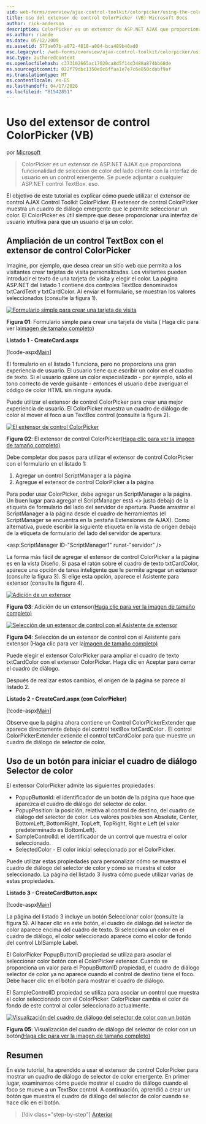 ```yaml
---
uid: web-forms/overview/ajax-control-toolkit/colorpicker/using-the-colorpicker-control-extender-vb
title: Uso del extensor de control ColorPicker (VB) Microsoft Docs
author: rick-anderson
description: ColorPicker es un extensor de ASP.NET AJAX que proporciona funcionalidad de selección de color del lado cliente con la interfaz de usuario en un control emergente. Se puede acoplar a cualquier ASP.NET...
ms.author: riande
ms.date: 05/12/2009
ms.assetid: 577ae07b-a872-4818-a804-bca489b40ad0
msc.legacyurl: /web-forms/overview/ajax-control-toolkit/colorpicker/using-the-colorpicker-control-extender-vb
msc.type: authoredcontent
ms.openlocfilehash: c373102665ac17020ca8d5f14d3488a874bb68de
ms.sourcegitcommit: 022f79dbc1350e0c6ffaa1e7e7c6e850cdabf9af
ms.translationtype: MT
ms.contentlocale: es-ES
ms.lasthandoff: 04/17/2020
ms.locfileid: "81542851"
---
```

# <a name="using-the-colorpicker-control-extender-vb"></a>Uso del extensor de control ColorPicker (VB)

por [Microsoft](https://github.com/microsoft)

> ColorPicker es un extensor de ASP.NET AJAX que proporciona funcionalidad de selección de color del lado cliente con la interfaz de usuario en un control emergente. Se puede adjuntar a cualquier ASP.NET control TextBox. eso.

El objetivo de este tutorial es explicar cómo puede utilizar el extensor de control AJAX Control Toolkit ColorPicker. El extensor de control ColorPicker muestra un cuadro de diálogo emergente que le permite seleccionar un color. El ColorPicker es útil siempre que desee proporcionar una interfaz de usuario intuitiva para que un usuario elija un color.

## <a name="extending-a-textbox-control-with-the-colorpicker-control-extender"></a>Ampliación de un control TextBox con el extensor de control ColorPicker

Imagine, por ejemplo, que desea crear un sitio web que permita a los visitantes crear tarjetas de visita personalizadas. Los visitantes pueden introducir el texto de una tarjeta de visita y elegir el color. La página ASP.NET del listado 1 contiene dos controles TextBox denominados txtCardText y txtCardColor. Al enviar el formulario, se muestran los valores seleccionados (consulte la figura 1).

[![Formulario simple para crear una tarjeta de visita](using-the-colorpicker-control-extender-vb/_static/image1.jpg)](using-the-colorpicker-control-extender-vb/_static/image1.png)

**Figura 01**: Formulario simple para crear una tarjeta de visita ( Haga clic para ver la[imagen de tamaño completo](using-the-colorpicker-control-extender-vb/_static/image2.png))

**Listado 1 - CreateCard.aspx**

[!code-aspx[Main](using-the-colorpicker-control-extender-vb/samples/sample1.aspx)]

El formulario en el listado 1 funciona, pero no proporciona una gran experiencia de usuario. El usuario tiene que escribir un color en el cuadro de texto. Si el usuario quiere un color especializado - por ejemplo, sólo el tono correcto de verde guisante - entonces el usuario debe averiguar el código de color HTML sin ninguna ayuda.

Puede utilizar el extensor de control ColorPicker para crear una mejor experiencia de usuario. El ColorPicker muestra un cuadro de diálogo de color al mover el foco a un TextBox control (consulte la figura 2).

[![El extensor de control ColorPicker](using-the-colorpicker-control-extender-vb/_static/image2.jpg)](using-the-colorpicker-control-extender-vb/_static/image3.png)

**Figura 02**: El extensor de control ColorPicker[(Haga clic para ver la imagen de tamaño completo)](using-the-colorpicker-control-extender-vb/_static/image4.png)

Debe completar dos pasos para utilizar el extensor de control ColorPicker con el formulario en el listado 1:

1. Agregar un control ScriptManager a la página
2. Agregue el extensor de control ColorPicker a la página

Para poder usar ColorPicker, debe agregar un ScriptManager a la página. Un buen lugar para agregar el ScriptManager está &lt;&gt; justo debajo de la etiqueta de formulario del lado del servidor de apertura. Puede arrastrar el ScriptManager a la página desde el cuadro de herramientas (el ScriptManager se encuentra en la pestaña Extensiones de AJAX). Como alternativa, puede escribir la siguiente etiqueta en la vista de origen debajo de la etiqueta de formulario del lado del servidor de apertura:

&lt;asp:ScriptManager ID-"ScriptManager1" runat-"servidor" /&gt;

La forma más fácil de agregar el extensor de control ColorPicker a la página es en la vista Diseño. Si pasa el ratón sobre el cuadro de texto txtCardColor, aparece una opción de tarea inteligente que le permite agregar un extensor (consulte la figura 3). Si elige esta opción, aparece el Asistente para extensor (consulte la figura 4).

[![Adición de un extensor](using-the-colorpicker-control-extender-vb/_static/image3.jpg)](using-the-colorpicker-control-extender-vb/_static/image5.png)

**Figura 03**: Adición de un extensor[(Haga clic para ver la imagen de tamaño completo)](using-the-colorpicker-control-extender-vb/_static/image6.png)

[![Selección de un extensor de control con el Asistente de extensor](using-the-colorpicker-control-extender-vb/_static/image4.jpg)](using-the-colorpicker-control-extender-vb/_static/image7.png)

**Figura 04**: Selección de un extensor de control con el Asistente para extensor (Haga clic para ver la[imagen de tamaño completo)](using-the-colorpicker-control-extender-vb/_static/image8.png)

Puede elegir el extensor ColorPicker para ampliar el cuadro de texto txtCardColor con el extensor ColorPicker. Haga clic en Aceptar para cerrar el cuadro de diálogo.

Después de realizar estos cambios, el origen de la página se parece al listado 2.

**Listado 2 - CreateCard.aspx (con ColorPicker)**

[!code-aspx[Main](using-the-colorpicker-control-extender-vb/samples/sample2.aspx)]

Observe que la página ahora contiene un Control ColorPickerExtender que aparece directamente debajo del control textBox txtCardColor . El control ColorPickerExtender extiende el control txtCardColor para que muestre un cuadro de diálogo de selector de color.

## <a name="using-a-button-to-launch-the-color-picker-dialog"></a>Uso de un botón para iniciar el cuadro de diálogo Selector de color

El extensor ColorPicker admite las siguientes propiedades:

- PopupButtonId: el identificador de un botón de la página que hace que aparezca el cuadro de diálogo del selector de color.
- PopupPosition: la posición, relativa al control de destino, del cuadro de diálogo del selector de color. Los valores posibles son Absolute, Center, BottomLeft, BottomRight, TopLeft, TopRight, Right e Left (el valor predeterminado es BottomLeft).
- SampleControlId: el identificador de un control que muestra el color seleccionado.
- SelectedColor - El color inicial seleccionado por el ColorPicker.

Puede utilizar estas propiedades para personalizar cómo se muestra el cuadro de diálogo del selector de color y cómo se muestra el color seleccionado. La página del listado 3 ilustra cómo puede utilizar varias de estas propiedades.

**Listado 3 - CreateCardButton.aspx**

[!code-aspx[Main](using-the-colorpicker-control-extender-vb/samples/sample3.aspx)]

La página del listado 3 incluye un botón Seleccionar color (consulte la figura 5). Al hacer clic en este botón, el cuadro de diálogo del selector de color aparece encima del cuadro de texto. Si selecciona un color en el cuadro de diálogo, el color seleccionado aparece como el color de fondo del control LblSample Label.

El ColorPicker PopupButtonID propiedad se utiliza para asociar el seleccionar color botón con el ColorPicker extensor. Cuando se proporciona un valor para el PopupButtonID propiedad, el cuadro de diálogo selector de color ya no aparece cuando el control de destino tiene el foco. Debe hacer clic en el botón para mostrar el cuadro de diálogo.

El SampleControlID propiedad se utiliza para asociar un control que muestra el color seleccionado con el ColorPicker. ColorPicker cambia el color de fondo de este control al color seleccionado actualmente.

[![Visualización del cuadro de diálogo del selector de color con un botón](using-the-colorpicker-control-extender-vb/_static/image5.jpg)](using-the-colorpicker-control-extender-vb/_static/image9.png)

**Figura 05**: Visualización del cuadro de diálogo del selector de color con un botón[(Haga clic para ver la imagen de tamaño completo)](using-the-colorpicker-control-extender-vb/_static/image10.png)

## <a name="summary"></a>Resumen

En este tutorial, ha aprendido a usar el extensor de control ColorPicker para mostrar un cuadro de diálogo de selector de color emergente. En primer lugar, examinamos cómo puede mostrar el cuadro de diálogo cuando el foco se mueve a un TextBox control. A continuación, aprendió a crear un botón que muestra el cuadro de diálogo del selector de color cuando se hace clic en el botón.

> [!div class="step-by-step"]
> [Anterior](using-the-colorpicker-control-extender-cs.md)
